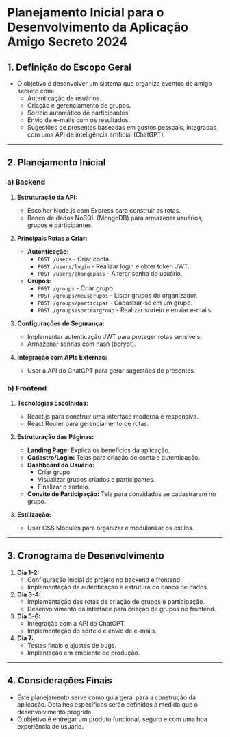 # Planejamento Inicial para o Desenvolvimento da Aplicação **Amigo Secreto 2024**

## 1. Definição do Escopo Geral
- O objetivo é desenvolver um sistema que organiza eventos de amigo secreto com:
  - Autenticação de usuários.
  - Criação e gerenciamento de grupos.
  - Sorteio automático de participantes.
  - Envio de e-mails com os resultados.
  - Sugestões de presentes baseadas em gostos pessoais, integradas com uma API de inteligência artificial (ChatGPT).

---

## 2. Planejamento Inicial
### a) Backend
1. **Estruturação da API:**
   - Escolher Node.js com Express para construir as rotas.
   - Banco de dados NoSQL (MongoDB) para armazenar usuários, grupos e participantes.
2. **Principais Rotas a Criar:**
   - **Autenticação:**
     - `POST /users` - Criar conta.
     - `POST /users/login` - Realizar login e obter token JWT.
     - `POST /users/changepass` - Alterar senha do usuário.
   - **Grupos:**
     - `POST /groups` - Criar grupo.
     - `POST /groups/meusgrupos` - Listar grupos do organizador.
     - `POST /groups/participar` - Cadastrar-se em um grupo.
     - `POST /groups/sorteargroup` - Realizar sorteio e enviar e-mails.

3. **Configurações de Segurança:**
   - Implementar autenticação JWT para proteger rotas sensíveis.
   - Armazenar senhas com hash (bcrypt).

4. **Integração com APIs Externas:**
   - Usar a API do ChatGPT para gerar sugestões de presentes.

### b) Frontend
1. **Tecnologias Escolhidas:**
   - React.js para construir uma interface moderna e responsiva.
   - React Router para gerenciamento de rotas.

2. **Estruturação das Páginas:**
   - **Landing Page:** Explica os benefícios da aplicação.
   - **Cadastro/Login:** Telas para criação de conta e autenticação.
   - **Dashboard do Usuário:**
     - Criar grupo.
     - Visualizar grupos criados e participantes.
     - Finalizar o sorteio.
   - **Convite de Participação:** Tela para convidados se cadastrarem no grupo.

3. **Estilização:**
   - Usar CSS Modules para organizar e modularizar os estilos.

---

## 3. Cronograma de Desenvolvimento
1. **Dia 1-2:**
   - Configuração inicial do projeto no backend e frontend.
   - Implementação da autenticação e estrutura do banco de dados.
2. **Dia 3-4:**
   - Implementação das rotas de criação de grupos e participação.
   - Desenvolvimento da interface para criação de grupos no frontend.
3. **Dia 5-6:**
   - Integração com a API do ChatGPT.
   - Implementação do sorteio e envio de e-mails.
4. **Dia 7:**
   - Testes finais e ajustes de bugs.
   - Implantação em ambiente de produção.

---

## 4. Considerações Finais
- Este planejamento serve como guia geral para a construção da aplicação. Detalhes específicos serão definidos à medida que o desenvolvimento progrida.
- O objetivo é entregar um produto funcional, seguro e com uma boa experiência de usuário.
